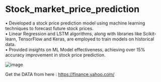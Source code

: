 # Stock_market_price_prediction

• Developed a stock price prediction model using machine learning techniques to forecast future stock prices. <br>
• Linear Regression and LSTM algorithms, along with libraries like Scikit-learn, TensorFlow and Keras, are employed to train models on historical data. <br>
• Provided insights on ML Model effectiveness, achieving over 15% accuracy improvement in stock price prediction.<br>

![image](https://github.com/prudhviraj-1729/Stock_market_price_prediction/assets/76194727/1f9abdf3-7719-44e8-a474-d0f84b56d65e)


Get the DATA from here : https://finance.yahoo.com/
